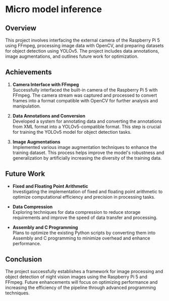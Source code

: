# Micro model inference

## Overview

This project involves interfacing the external camera of the Raspberry Pi 5 using FFmpeg, processing image data with OpenCV, and preparing datasets for object detection using YOLOv5. The project includes data annotations, image augmentations, and outlines future work for optimization.

## Achievements

1. **Camera Interface with FFmpeg**  
   Successfully interfaced the built-in camera of the Raspberry Pi 5 with FFmpeg. The camera stream was captured and processed to convert frames into a format compatible with OpenCV for further analysis and manipulation.

2. **Data Annotations and Conversion**  
   Developed a system for annotating data and converting the annotations from XML format into a YOLOv5-compatible format. This step is crucial for training the YOLOv5 model for object detection tasks.

3. **Image Augmentations**  
   Implemented various image augmentation techniques to enhance the training dataset. This process helps improve the model's robustness and generalization by artificially increasing the diversity of the training data.

## Future Work

- **Fixed and Floating Point Arithmetic**  
  Investigating the implementation of fixed and floating point arithmetic to optimize computational efficiency and precision in processing tasks.

- **Data Compression**  
  Exploring techniques for data compression to reduce storage requirements and improve the speed of data transfer and processing.

- **Assembly and C Programming**  
  Plans to optimize the existing Python scripts by converting them into Assembly and C programming to minimize overhead and enhance performance.

## Conclusion

The project successfully establishes a framework for image processing and object detection of night vision images using the Raspberry Pi 5 and FFmpeg. Future enhancements will focus on optimizing performance and increasing the efficiency of the pipeline through advanced programming techniques.
